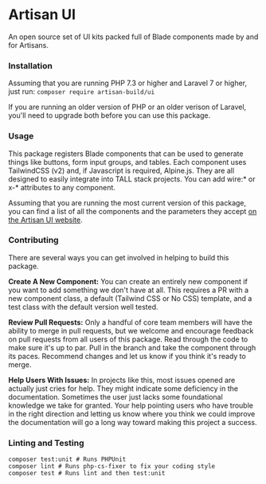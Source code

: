 # Artisan UI
An open source set of UI kits packed full of Blade components made by and for Artisans. 

### Installation

Assuming that you are running PHP 7.3 or higher and Laravel 7 or higher, just run:
`composer require artisan-build/ui`

If you are running an older version of PHP or an older verison of Laravel, you'll need to upgrade both before you can use this package.

### Usage

This package registers Blade components that can be used to generate things like buttons, form input groups, and tables. Each component uses TailwindCSS (v2) and, if Javascript is required, Alpine.js. They are all designed to easily integrate into TALL stack projects. You can add wire:* or x-* attributes to any component.

Assuming that you are running the most current version of this package, you can find a list of all the components and the parameters they accept [on the Artisan UI website](https://artisanui.com).

### Contributing

There are several ways you can get involved in helping to build this package.

__Create A New Component:__ You can create an entirely new component if you want to add something we don't have at all. This requires a PR with a new component class, a default (Tailwind CSS or No CSS) template, and a test class with the default version well tested.

__Review Pull Requests:__ Only a handful of core team members will have the ability to merge in pull requests, but we welcome and encourage feedback on pull requests from all users of this package. Read through the code to make sure it's up to par. Pull in the branch and take the component through its paces. Recommend changes and let us know if you think it's ready to merge.

__Help Users With Issues:__ In projects like this, most issues opened are actually just cries for help. They might indicate some deficiency in the documentation. Sometimes the user just lacks some foundational knowledge we take for granted. Your help pointing users who have trouble in the right direction and letting us know where you think we could improve the documentation will go a long way toward making this project a success.

### Linting and Testing

```shell script
composer test:unit # Runs PHPUnit
composer lint # Runs php-cs-fixer to fix your coding style
composer test # Runs lint and then test:unit 
```
